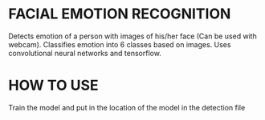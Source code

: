 # FACIAL EMOTION RECOGNITION
Detects emotion of a person with images of his/her face (Can be used with webcam).
Classifies emotion into 6   classes based on images.
Uses convolutional neural networks and tensorflow.


# HOW TO USE
Train the model and put in the location of the model in the detection file

